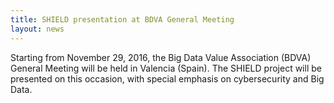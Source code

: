 ```yaml
---
title: SHIELD presentation at BDVA General Meeting
layout: news
---
```


Starting from November 29, 2016, the Big Data Value Association (BDVA)
General Meeting will be held in Valencia (Spain). The SHIELD project will be
presented on this occasion, with special emphasis on cybersecurity and Big
Data.
